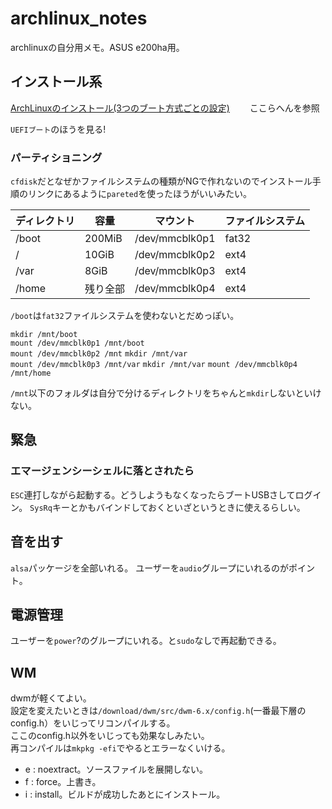 # archlinux_notes  

archlinuxの自分用メモ。ASUS e200ha用。

## インストール系  

[ArchLinuxのインストール(3つのブート方式ごとの設定)](https://qiita.com/Gen_Arch/items/da296b7cbe5d87abc5a4)　　
ここらへんを参照

`UEFIブート`のほうを見る!

### パーティショニング

`cfdisk`だとなぜかファイルシステムの種類がNGで作れないのでインストール手順のリンクにあるように`pareted`を使ったほうがいいみたい。  

| ディレクトリ | 容量 | マウント | ファイルシステム |
| --- | --- | --- | --- |
| /boot | 200MiB | /dev/mmcblk0p1 | fat32 | 
| / | 10GiB | /dev/mmcblk0p2 | ext4 |
| /var | 8GiB | /dev/mmcblk0p3 | ext4 |
| /home | 残り全部 | /dev/mmcblk0p4 | ext4 |

`/boot`は`fat32`ファイルシステムを使わないとだめっぽい。  

`mkdir /mnt/boot`  
`mount /dev/mmcblk0p1 /mnt/boot`  
`mount /dev/mmcblk0p2 /mnt`
`mkdir /mnt/var`  
`mount /dev/mmcblk0p3 /mnt/var`
`mkdir /mnt/var`
`mount /dev/mmcblk0p4 /mnt/home`  

`/mnt`以下のフォルダは自分で分けるディレクトリをちゃんと`mkdir`しないといけない。

## 緊急

### エマージェンシーシェルに落とされたら

`ESC`連打しながら起動する。どうしようもなくなったらブートUSBさしてログイン。
`SysRq`キーとかもバインドしておくといざというときに使えるらしい。

## 音を出す

`alsa`パッケージを全部いれる。
ユーザーを`audio`グループにいれるのがポイント。

## 電源管理

ユーザーを`power`?のグループにいれる。と`sudo`なしで再起動できる。

## WM

dwmが軽くてよい。  
設定を変えたいときは`/download/dwm/src/dwm-6.x/config.h`(一番最下層のconfig.h）をいじってリコンパイルする。  
ここのconfig.h以外をいじっても効果なしみたい。  
再コンパイルは`mkpkg -efi`でやるとエラーなくいける。  

 - e : noextract。ソースファイルを展開しない。
 - f : force。上書き。
 - i : install。ビルドが成功したあとにインストール。
 
 
